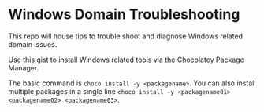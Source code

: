 # Windows Domain Troubleshooting

This repo will house tips to trouble shoot and diagnose Windows related domain issues.

Use this gist to install Windows related tools via the Chocolatey Package Manager.

The basic command is `choco install -y <packagename>`. You can also install multiple packages in a single line `choco install -y <packagename01> <packagename02> <packagename03>`.
